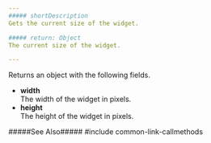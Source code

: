 ```yaml
---
##### shortDescription
Gets the current size of the widget.

##### return: Object
The current size of the widget.

---
```

Returns an object with the following fields.

- **width**        
The width of the widget in pixels.
- **height**    
The height of the widget in pixels.

#####See Also#####
#include common-link-callmethods
